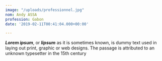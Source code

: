 ```yaml
---
image: "/uploads/professionnel.jpg"
nom: Andy ASSA
profession: Gabon
date: '2019-02-11T00:41:04.000+00:00'

---
```

**_Lorem ipsum_**, or **_lipsum_** as it is sometimes known, is dummy text used in laying out print, graphic or web designs. The passage is attributed to an unknown typesetter in the 15th century